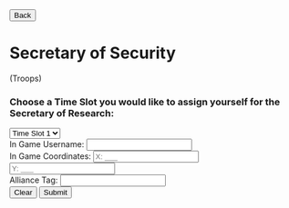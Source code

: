 <!DOCTYPE html>
<html>
<head>
  <title>Secretary of Security (Troops)</title>
  <style>
    <link rel="stylesheet" type="text/css" href="styles.css">
  </style>
</head>
<body>
  <button class="back-button" onclick="goBack()">Back</button>

  <h1>Secretary of Security</h1>
  <p>(Troops)</p>
  <p>
    <h3>Choose a Time Slot you would like to assign yourself for the Secretary of Research:</h3>
  </p>
  
  <div class="carousel">
    <select id="timeSlot">
      <option value="slot1">Time Slot 1</option>
      <option value="slot2">Time Slot 2</option>
      <option value="slot3">Time Slot 3</option>
      <!-- Add more time slot options as needed -->
    </select>
  </div>
  
  <div class="input-group">
    <label for="username">In Game Username:</label>
    <input type="text" id="username" required>
  </div>
  
  <div class="input-group">
    <label for="coordinateX">In Game Coordinates:</label>
    <input type="text" id="coordinateX" placeholder="X: ___" required>
    <input type="text" id="coordinateY" placeholder="Y: ___" required>
  </div>
  
  <div class="input-group">
    <label for="allianceTag">Alliance Tag:</label>
    <input type="text" id="allianceTag" maxlength="3" required>
  </div>
  
  <div class="buttons">
    <button onclick="clearForm()">Clear</button>
    <button onclick="submitForm()">Submit</button>
  </div>
  
  <div id="confirmationEmbed" class="confirmation-embed" style="display: none;">
    <h2>Secretary of Security</h2>
    <p id="selectedSlot"></p>
    <p id="usernameDisplay"></p>
    <p id="coordinatesDisplay"></p>
    <p id="allianceTagDisplay"></p>
    <p id="timestamp"></p>
    <p>Would you like to Download this Ticket?</p>
    <button class="download-button" onclick="downloadTicket()">Download</button>
  </div>
  
  <script>
    function goBack() {
      window.history.back();
    }

    function clearForm() {
      document.getElementById("username").value = "";
      document.getElementById("coordinateX").value = "";
      document.getElementById("coordinateY").value = "";
      document.getElementById("allianceTag").value = "";
    }
    
    function submitForm() {
      var username = document.getElementById("username").value;
      var coordinateX = document.getElementById("coordinateX").value;
      var coordinateY = document.getElementById("coordinateY").value;
      var allianceTag = document.getElementById("allianceTag").value;
      
      if (username && coordinateX && coordinateY && allianceTag) {
        var timeSlot = document.getElementById("timeSlot");
        var selectedSlot = timeSlot.options[timeSlot.selectedIndex].text;
        
        document.getElementById("selectedSlot").textContent = "Time Slot Chosen: " + selectedSlot;
        document.getElementById("usernameDisplay").textContent = "Username: " + username;
        document.getElementById("coordinatesDisplay").textContent = "Coordinates: X: " + coordinateX + ", Y: " + coordinateY;
        document.getElementById("allianceTagDisplay").textContent = "Alliance Tag: " + allianceTag;
        document.getElementById("timestamp").textContent = "Timestamp: " + getCurrentDateTime();
        
        document.getElementById("confirmationEmbed").style.display = "block";
        
        // Remove the selected time slot from the carousel
        timeSlot.remove(timeSlot.selectedIndex);
      }
    }
    
    function getCurrentDateTime() {
      var currentDate = new Date();
      var dateTime = currentDate.toLocaleString();
      return dateTime;
    }
    
    function downloadTicket() {
      // Implement the logic to generate and download the ticket file
      alert("Download functionality not implemented yet.");
    }
  </script>
</body>
</html>
